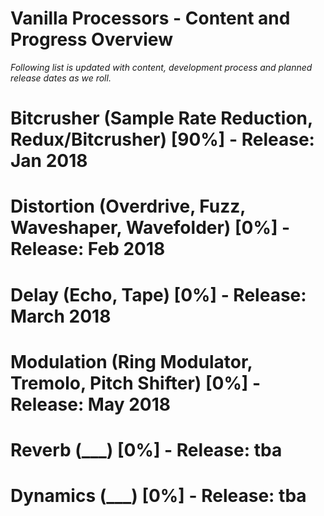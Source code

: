 # Vanilla Processors - Content and Progress Overview

_Following list is updated with content, development process and planned release dates as we roll._

# Bitcrusher (Sample Rate Reduction, Redux/Bitcrusher) [90%] -  Release: Jan 2018
# Distortion (Overdrive, Fuzz, Waveshaper, Wavefolder) [0%] - Release: Feb 2018
# Delay (Echo, Tape) [0%] - Release: March 2018
# Modulation (Ring Modulator, Tremolo, Pitch Shifter) [0%] - Release: May 2018
# Reverb (___) [0%] - Release: tba
# Dynamics (___) [0%] - Release: tba
